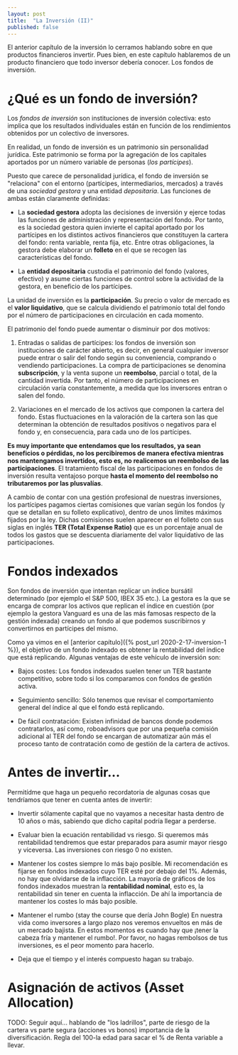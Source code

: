 ```yaml
---
layout: post
title:  "La Inversión (II)"
published: false
---
```


El anterior capítulo de la inversión lo cerramos hablando sobre en que productos financieros invertir. Pues bien, en este capítulo hablaremos de un producto financiero que todo inversor debería conocer. Los fondos de inversión.

# ¿Qué es un fondo de inversión?

Los *fondos de inversión* son instituciones de inversión colectiva: esto implica que los resultados individuales están en función de los rendimientos obtenidos por un colectivo de inversores.

En realidad, un fondo de inversión es un patrimonio sin personalidad jurídica. Este patrimonio se forma por la agregación de los capitales aportados por un número variable de personas (*los partícipes*).

Puesto que carece de personalidad jurídica, el fondo de inversión se "relaciona" con el entorno (partícipes, intermediarios, mercados) a través de una *sociedad gestora* y una entidad *depositaria*. Las funciones de ambas están claramente definidas:

* La **sociedad gestora** adopta las decisiones de inversión y ejerce todas las funciones de administración y representación del fondo. Por tanto, es la sociedad gestora quien invierte el capital aportado por los partícipes en los distintos activos financieros que constituyen la cartera del fondo: renta variable, renta fija, etc. Entre otras obligaciones, la gestora debe elaborar un **folleto** en el que se recogen las características del fondo.

* La **entidad depositaria** custodia el patrimonio del fondo (valores, efectivo) y asume ciertas funciones de control sobre la actividad de la gestora, en beneficio de los partícipes.

La unidad de inversión es la **participación**. Su precio o valor de mercado es el **valor liquidativo**, que se calcula dividiendo el patrimonio total del fondo por el número de participaciones en circulación en cada momento.

El patrimonio del fondo puede aumentar o disminuir por dos motivos:

1. Entradas o salidas de partícipes: los fondos de inversión son instituciones de carácter abierto, es decir, en general cualquier inversor puede entrar o salir del fondo según su conveniencia, comprando o vendiendo participaciones. La compra de participaciones se denomina **subscripción**, y la venta supone un **reembolso**, parcial o total, de la cantidad invertida. Por tanto, el número de participaciones en circulación varía constantemente, a medida que los inversores entran o salen del fondo.

2. Variaciones en el mercado de los activos que componen la cartera del fondo. Estas fluctuaciones en la valoración de la cartera son las que determinan la obtención de resultados positivos o negativos para el fondo y, en consecuencia, para cada uno de los partícipes.

**Es muy importante que entendamos que los resultados, ya sean beneficios o pérdidas, no los percibiremos de manera efectiva mientras nos mantengamos invertidos, esto es, no realicemos un reembolso de las participaciones**. El tratamiento fiscal de las participaciones en fondos de inversión resulta ventajoso porque **hasta el momento del reembolso no tributaremos por las plusvalías**.

A cambio de contar con una gestión profesional de nuestras inversiones, los partícipes pagamos ciertas comisiones que varían según los fondos (y que se detallan en su folleto explicativo), dentro de unos límites máximos fijados por la ley. Dichas comisiones suelen aparecer en el folleto con sus siglas en inglés **TER (Total Expense Ratio)** que es un porcentaje anual de todos los gastos que se descuenta diariamente del valor liquidativo de las participaciones.

# Fondos indexados

Son fondos de inversión que intentan replicar un índice bursátil determinado (por ejemplo el S&P 500, IBEX 35 etc.). La gestora es la que se encarga de comprar los activos que replican el índice en cuestión (por ejemplo la gestora Vanguard es una de las más famosas respecto de la gestión indexada) creando un fondo al que podemos suscribirnos y convertirnos en partícipes del mismo.

Como ya vimos en el [anterior capítulo]({% post_url 2020-2-17-inversion-1 %}), el objetivo de un fondo indexado es obtener la rentabilidad del índice que está replicando. Algunas ventajas de este vehículo de inversión son:

* Bajos costes: Los fondos indexados suelen tener un TER bastante competitivo, sobre todo si los comparamos con fondos de gestión activa.

* Seguimiento sencillo: Sólo tenemos que revisar el comportamiento general del índice al que el fondo está replicando.

* De fácil contratación: Existen infinidad de bancos donde podemos contratarlos, así como, roboadvisors que por una pequeña comisión adicional al TER del fondo se encargan de automatizar aún más el proceso tanto de contratación como de gestión de la cartera de activos.

# Antes de invertir...

Permitídme que haga un pequeño recordatoria de algunas cosas que tendríamos que tener en cuenta antes de invertir:

* Invertir sólamente capital que no vayamos a necesitar hasta dentro de 10 años o más, sabiendo que dicho capital podría llegar a perderse.

* Evaluar bien la ecuación rentabilidad vs riesgo. Si queremos más rentabilidad tendremos que estar preparados para asumir mayor riesgo y viceversa. Las inversiones con riesgo 0 no existen.

* Mantener los costes siempre lo más bajo posible. Mi recomendación es fijarse en fondos indexados cuyo TER esté por debajo del 1%. Además, no hay que olvidarse de la inflacción. La mayoría de gráficos de los fondos indexados muestran la **rentabilidad nominal**, esto es, la rentabilidad sin tener en cuenta la inflacción. De ahí la importancia de mantener los costes lo más bajo posible.

* Mantener el rumbo (stay the course que dería John Bogle) En nuestra vida como inversores a largo plazo nos veremos envueltos en más de un mercado bajista. En estos momentos es cuando hay que ¡tener la cabeza fría y mantener el rumbo!. Por favor, no hagas rembolsos de tus inversiones, es el peor momento para hacerlo.

* Deja que el tiempo y el interés compuesto hagan su trabajo.

# Asignación de activos (Asset Allocation)

TODO: Seguir aquí... hablando de "los ladrillos", parte de riesgo de la cartera vs parte segura (acciones vs bonos) importancia de la diversificación. Regla del 100-la edad para sacar el % de Renta variable a llevar.

